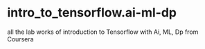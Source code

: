 # intro_to_tensorflow.ai-ml-dp
all the lab works of introduction to Tensorflow with Ai, ML, Dp from Coursera
